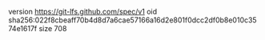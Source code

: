 version https://git-lfs.github.com/spec/v1
oid sha256:022f8cbeaff70b4d8d7a6cae57166a16d2e801f0dcc2df0b8e010c3574e1617f
size 708
